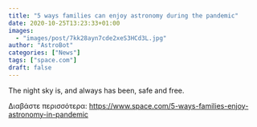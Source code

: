 ```yaml
---
title: "5 ways families can enjoy astronomy during the pandemic"
date: 2020-10-25T13:23:33+01:00
images:
  - "images/post/7kk28ayn7cde2xeS3HCd3L.jpg"
author: "AstroBot"
categories: ["News"]
tags: ["space.com"]
draft: false
---
```


The night sky is, and always has been, safe and free. 

Διαβάστε περισσότερα: https://www.space.com/5-ways-families-enjoy-astronomy-in-pandemic

